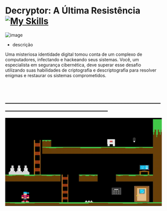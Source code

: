 # Decryptor: A Última Resistência [![My Skills](https://skillicons.dev/icons?i=gamemakerstudio&perline=9)](https://skillicons.dev)

![image](https://github.com/user-attachments/assets/c57ac76b-0036-429f-9c80-7fa80c142d63)

- descrição
<p>
  Uma misteriosa identidade digital tomou conta de um complexo de computadores, infectando e hackeando seus sistemas. Você, um especialista em segurança cibernética, deve superar esse desafio utilizando suas habilidades de criptografia e descriptografia para resolver enigmas e restaurar os sistemas comprometidos.
</p>
<br>

## ___________________________________________________________________________________
<img src="https://github.com/Otto-Samuel/SeriousGame/blob/main/imgs/Grava%C3%A7%C3%A3o-de-Tela-2024-12-02-091021.gif"/>
